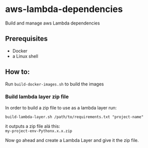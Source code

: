 # aws-lambda-dependencies
Build and manage aws Lambda dependencies

## Prerequisites
- Docker
- a Linux shell

## How to:
Run `build-docker-images.sh` to build the images

### Build lambda layer zip file
In order to build a zip file to use as a lambda layer run:

`build-lambda-layer.sh /path/to/requirements.txt "project-name"` 

it outputs a zip file alá this:  
`my-project-env-Pythonx.x.x.zip`

Now go ahead and create a Lambda Layer and give it the zip file.

